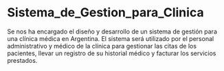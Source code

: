 # Sistema_de_Gestion_para_Clinica
 Se nos ha encargado el diseño y desarrollo de un sistema de gestión para una clínica  médica en Argentina. El sistema será utilizado por el personal administrativo y médico de la clínica para gestionar las citas de los pacientes, llevar un registro de su historial médico y facturar los servicios prestados.
